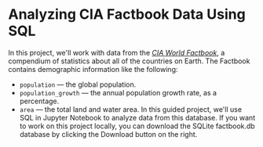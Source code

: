 # Analyzing CIA Factbook Data Using SQL

In this project, we'll work with data from the [*CIA World Factbook*](https://www.cia.gov/library/publications/the-world-factbook/), a compendium of statistics about all of the countries on Earth. 
The Factbook contains demographic information like the following:

* `population` — the global population.
* `population_growth` — the annual population growth rate, as a percentage.
* `area` — the total land and water area.
In this guided project, we'll use SQL in Jupyter Notebook to analyze data from this database. 
If you want to work on this project locally, you can download the SQLite factbook.db database by clicking the Download button on the right.
